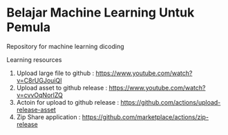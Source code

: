 # Belajar Machine Learning Untuk Pemula
Repository for machine learning dicoding

Learning resources
1. Upload large file to github : https://www.youtube.com/watch?v=C8rUGJouiQI
2. Upload asset to github release : https://www.youtube.com/watch?v=cvvOqNorlZQ
3. Actoin for upload to github release : https://github.com/actions/upload-release-asset
4. Zip Share application : https://github.com/marketplace/actions/zip-release
